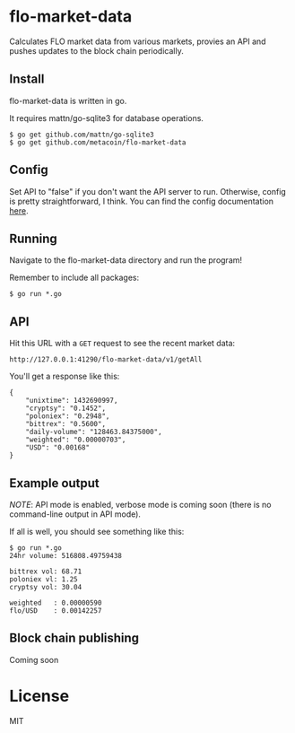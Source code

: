 # flo-market-data

Calculates FLO market data from various markets, provies an API and pushes
updates to the block chain periodically.

## Install

flo-market-data is written in go.

It requires mattn/go-sqlite3 for database operations.

```
$ go get github.com/mattn/go-sqlite3
$ go get github.com/metacoin/flo-market-data
```

## Config

Set API to "false" if you don't want the API server to run. Otherwise, config is pretty straightforward, I think. You can find the config documentation [here][1].

## Running

Navigate to the flo-market-data directory and run the program!

Remember to include all packages:

```
$ go run *.go
```

## API

Hit this URL with a `GET` request to see the recent market data:

```
http://127.0.0.1:41290/flo-market-data/v1/getAll
```

You'll get a response like this:

```
{
    "unixtime": 1432690997,
    "cryptsy": "0.1452",
    "poloniex": "0.2948",
    "bittrex": "0.5600",
    "daily-volume": "128463.84375000",
    "weighted": "0.00000703",
    "USD": "0.00168"
}
```

## Example output

*NOTE*: API mode is enabled, verbose mode is coming soon (there is no command-line output in API mode).

If all is well, you should see something like this:

```
$ go run *.go
24hr volume: 516808.49759438

bittrex vol: 68.71 
poloniex vl: 1.25 
cryptsy vol: 30.04 

weighted   : 0.00000590
flo/USD    : 0.00142257
```

## Block chain publishing

Coming soon

# License

MIT

[1]:./docs/CONFIG.md
